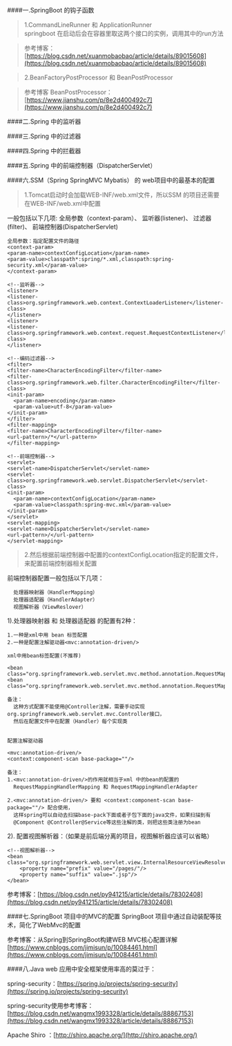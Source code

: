 ####一.SpringBoot 的钩子函数 
>1.CommandLineRunner 和 ApplicationRunner  
     springboot 在启动后会在容器里取这两个接口的实例，调用其中的run方法 

> 参考博客： [https://blog.csdn.net/xuanmobaobao/article/details/89015608](https://blog.csdn.net/xuanmobaobao/article/details/89015608)  

> 2.BeanFactoryPostProcessor 和 BeanPostProcessor 
     
> 参考博客 BeanPostProcessor：[https://www.jianshu.com/p/8e2d400492c7](https://www.jianshu.com/p/8e2d400492c7)  


####二.Spring 中的监听器   

####三.Spring 中的过滤器 

####四.Spring 中的拦截器

####五.Spring 中的前端控制器（DispatcherServlet）        


####六.SSM（Spring SpringMVC Mybatis） 的 web项目中的最基本的配置   
> 1.Tomcat启动时会加载WEB-INF/web.xml文件，所以SSM 的项目还需要在WEB-INF/web.xml中配置  

一般包括以下几项: 全局参数（context-param）、 监听器(listener)、 过滤器(filter)、 前端控制器(DispatcherServlet)
 
	全局参数：指定配置文件的路径    
	<context-param>    
	<param-name>contextConfigLocation</param-name>     
	<param-value>classpath*:spring/*.xml,classpath:spring-security.xml</param-value>   
	</context-param>

	<!--监听器-->
	<listener>
	<listener-class>org.springframework.web.context.ContextLoaderListener</listener-class>
	</listener>
	<listener>
	<listener-class>org.springframework.web.context.request.RequestContextListener</listener-class>
	</listener>

	<!--编码过滤器-->
	<filter>
	<filter-name>CharacterEncodingFilter</filter-name>
	<filter-class>org.springframework.web.filter.CharacterEncodingFilter</filter-class>
	<init-param>
	  <param-name>encoding</param-name>
	  <param-value>utf-8</param-value>
	</init-param>
	</filter>
	<filter-mapping>
	<filter-name>CharacterEncodingFilter</filter-name>
	<url-pattern>/*</url-pattern>
	</filter-mapping>

	<!--前端控制器-->
	<servlet>
	<servlet-name>DispatcherServlet</servlet-name>
	<servlet-class>org.springframework.web.servlet.DispatcherServlet</servlet-class>
	<init-param>
	  <param-name>contextConfigLocation</param-name>
	  <param-value>classpath:spring-mvc.xml</param-value>
	</init-param>
	</servlet>
	<servlet-mapping>
	<servlet-name>DispatcherServlet</servlet-name>
	<url-pattern>/</url-pattern>
	</servlet-mapping>   

> 2.然后根据前端控制器中配置的contextConfigLocation指定的配置文件，来配置前端控制器相关配置  

  前端控制器配置一般包括以下几项： 

	  处理器映射器（HandlerMapping） 
	  处理器适配器（HandlerAdapter）
      视图解析器（ViewReslover）
  
  1).处理器映射器 和 处理器适配器 的配置有2种：

	1.一种是xml中用 bean 标签配置 
	2.一种是配置注解驱动器<mvc:annotation-driven/>  
  	
	xml中用bean标签配置(不推荐)  
	
	<bean class="org.springframework.web.servlet.mvc.method.annotation.RequestMappingHandlerMapping"/>
    <bean class="org.springframework.web.servlet.mvc.method.annotation.RequestMappingHandlerAdapter"/>    
	
	备注：
	  这种方式配置不能使用@Controller注解，需要手动实现org.springframework.web.servlet.mvc.Controller接口，
      然后在配置文件中在配置（Handler）每个实现类


	配置注解驱动器

	<mvc:annotation-driven/>  
	<context:component-scan base-package=""/>

	备注：
    1.<mvc:annotation-driven/>的作用就相当于xml 中的bean的配置的 
	  RequestMappingHandlerMapping 和 RequestMappingHandlerAdapter    

	2.<mvc:annotation-driven/> 要和 <context:component-scan base-package=""/> 配合使用，
      这样spring可以自动去扫描base-pack下面或者子包下面的java文件，如果扫描到有
      @Component @Controller@Service等这些注解的类，则把这些类注册为bean    

  2). 配置视图解析器：（如果是前后端分离的项目，视图解析器应该可以省略）

    <!--视图解析器-->
    <bean class="org.springframework.web.servlet.view.InternalResourceViewResolver">
        <property name="prefix" value="/pages/"/>
        <property name="suffix" value=".jsp"/>
    </bean>
     

参考博客：[https://blog.csdn.net/py941215/article/details/78302408](https://blog.csdn.net/py941215/article/details/78302408)	         


####七.SpringBoot 项目中的MVC的配置
	SpringBoot 项目中通过自动装配等技术，简化了WebMvc的配置

参考博客：从Spring到SpringBoot构建WEB MVC核心配置详解 
[https://www.cnblogs.com/jimisun/p/10084461.html](https://www.cnblogs.com/jimisun/p/10084461.html)   


####八.Java web 应用中安全框架使用率高的莫过于：

spring-security：[https://spring.io/projects/spring-security](https://spring.io/projects/spring-security) 

spring-security使用参考博客：[https://blog.csdn.net/wangmx1993328/article/details/88867153](https://blog.csdn.net/wangmx1993328/article/details/88867153)

Apache Shiro ：[http://shiro.apache.org/](http://shiro.apache.org/)  


	
    
  	
 